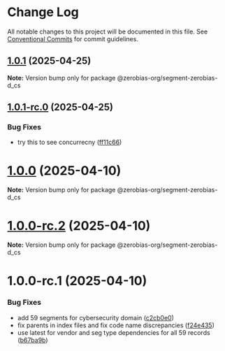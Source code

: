 # Change Log

All notable changes to this project will be documented in this file.
See [Conventional Commits](https://conventionalcommits.org) for commit guidelines.

## [1.0.1](https://github.com/zerobias-org/segment/compare/@zerobias-org/segment-zerobias-d_cs@1.0.1-rc.0...@zerobias-org/segment-zerobias-d_cs@1.0.1) (2025-04-25)

**Note:** Version bump only for package @zerobias-org/segment-zerobias-d_cs





## [1.0.1-rc.0](https://github.com/zerobias-org/segment/compare/@zerobias-org/segment-zerobias-d_cs@1.0.0...@zerobias-org/segment-zerobias-d_cs@1.0.1-rc.0) (2025-04-25)


### Bug Fixes

* try this to see concurrecny ([ff11c66](https://github.com/zerobias-org/segment/commit/ff11c66d67cb9f185098fd640d4139178d29ae22))





# [1.0.0](https://github.com/zerobias-org/segment/compare/@zerobias-org/segment-zerobias-d_cs@1.0.0-rc.2...@zerobias-org/segment-zerobias-d_cs@1.0.0) (2025-04-10)

**Note:** Version bump only for package @zerobias-org/segment-zerobias-d_cs





# [1.0.0-rc.2](https://github.com/zerobias-org/segment/compare/@zerobias-org/segment-zerobias-d_cs@1.0.0-rc.1...@zerobias-org/segment-zerobias-d_cs@1.0.0-rc.2) (2025-04-10)

**Note:** Version bump only for package @zerobias-org/segment-zerobias-d_cs





# 1.0.0-rc.1 (2025-04-10)


### Bug Fixes

* add 59 segments for cybersecurity domain ([c2cb0e0](https://github.com/zerobias-org/segment/commit/c2cb0e0c1f1eabb51d7f5a6ae6db98c1516fcdbe))
* fix parents in index files and fix code name discrepancies ([f24e435](https://github.com/zerobias-org/segment/commit/f24e4352453caaa05074cc6bb66ee8ed21a4f11d))
* use latest for vendor and seg type dependencies for all 59 records ([b67ba9b](https://github.com/zerobias-org/segment/commit/b67ba9bed7a90fad3b084161ebc603b5b35214b8))
